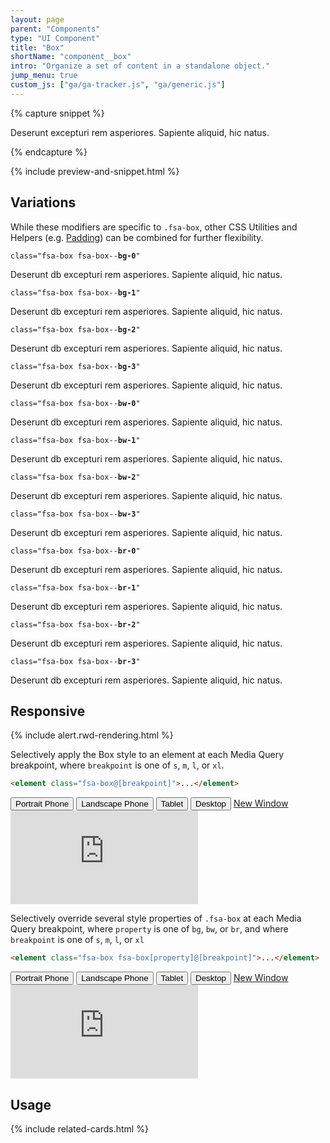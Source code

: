 ```yaml
---
layout: page
parent: "Components"
type: "UI Component"
title: "Box"
shortName: "component__box"
intro: "Organize a set of content in a standalone object."
jump_menu: true
custom_js: ["ga/ga-tracker.js", "ga/generic.js"]
---
```


{% capture snippet %}
<div class="fsa-box">
  <p>Deserunt excepturi rem asperiores. Sapiente aliquid, hic natus.</p>
</div>
{% endcapture %}

{% include preview-and-snippet.html %}

## Variations

While these modifiers are specific to `.fsa-box`, other CSS Utilities and Helpers (e.g. [Padding](#padding)) can be combined for further flexibility.

<div class="fsa-grid">
  <div class="fsa-grid__1 fsa-grid__1/3@m">
    <p class="docs__code-sample"><code>class="fsa-box fsa-box--<strong>bg-0</strong>"</code></p>
    <div class="fsa-box fsa-box--bg-0">
      <p>Deserunt db excepturi rem asperiores. Sapiente aliquid, hic natus.</p>
    </div>
    <p class="docs__code-sample"><code>class="fsa-box fsa-box--<strong>bg-1</strong>"</code></p>
    <div class="fsa-box fsa-box--bg-1">
      <p>Deserunt db excepturi rem asperiores. Sapiente aliquid, hic natus.</p>
    </div>
    <p class="docs__code-sample"><code>class="fsa-box fsa-box--<strong>bg-2</strong>"</code></p>
    <div class="fsa-box fsa-box--bg-2">
      <p>Deserunt db excepturi rem asperiores. Sapiente aliquid, hic natus.</p>
    </div>
    <p class="docs__code-sample"><code>class="fsa-box fsa-box--<strong>bg-3</strong>"</code></p>
    <div class="fsa-box fsa-box--bg-3">
      <p>Deserunt db excepturi rem asperiores. Sapiente aliquid, hic natus.</p>
    </div>
  </div>
  <div class="fsa-grid__1 fsa-grid__1/3@m">
    <p class="docs__code-sample"><code>class="fsa-box fsa-box--<strong>bw-0</strong>"</code></p>
    <div class="fsa-box fsa-box--bw-0">
      <p>Deserunt db excepturi rem asperiores. Sapiente aliquid, hic natus.</p>
    </div>
    <p class="docs__code-sample"><code>class="fsa-box fsa-box--<strong>bw-1</strong>"</code></p>
    <div class="fsa-box fsa-box--bw-1">
      <p>Deserunt db excepturi rem asperiores. Sapiente aliquid, hic natus.</p>
    </div>
    <p class="docs__code-sample"><code>class="fsa-box fsa-box--<strong>bw-2</strong>"</code></p>
    <div class="fsa-box fsa-box--bw-2">
      <p>Deserunt db excepturi rem asperiores. Sapiente aliquid, hic natus.</p>
    </div>
    <p class="docs__code-sample"><code>class="fsa-box fsa-box--<strong>bw-3</strong>"</code></p>
    <div class="fsa-box fsa-box--bw-3">
      <p>Deserunt db excepturi rem asperiores. Sapiente aliquid, hic natus.</p>
    </div>
  </div>
  <div class="fsa-grid__1 fsa-grid__1/3@m">
    <p class="docs__code-sample"><code>class="fsa-box fsa-box--<strong>br-0</strong>"</code></p>
    <div class="fsa-box fsa-box--br-0">
      <p>Deserunt db excepturi rem asperiores. Sapiente aliquid, hic natus.</p>
    </div>
    <p class="docs__code-sample"><code>class="fsa-box fsa-box--<strong>br-1</strong>"</code></p>
    <div class="fsa-box fsa-box--br-1">
      <p>Deserunt db excepturi rem asperiores. Sapiente aliquid, hic natus.</p>
    </div>
    <p class="docs__code-sample"><code>class="fsa-box fsa-box--<strong>br-2</strong>"</code></p>
    <div class="fsa-box fsa-box--br-2">
      <p>Deserunt db excepturi rem asperiores. Sapiente aliquid, hic natus.</p>
    </div>
    <p class="docs__code-sample"><code>class="fsa-box fsa-box--<strong>br-3</strong>"</code></p>
    <div class="fsa-box fsa-box--br-3">
      <p>Deserunt db excepturi rem asperiores. Sapiente aliquid, hic natus.</p>
    </div>
  </div>
</div>

## Responsive

{% include alert.rwd-rendering.html %}

Selectively apply the Box style to an element at each Media Query breakpoint, where `breakpoint` is one of <code title="small">s</code>, <code title="medium">m</code>, <code title="large">l</code>, or <code title="extra large">xl</code>.

```html
<element class="fsa-box@[breakpoint]">...</element>
```

<div class="docs__rwd-demo-block">
  <div class="docs__rwd-embed-container">
    <span class="fsa-btn-group fsa-btn-group--small" role="group" data-component="">
      <button data-behavior="toggle-rwd-size" data-target="rwd-demo_box" data-size="phone" class="fsa-btn-group__item fsa-btn-group__item--active" aria-selected="true" type="button" title="Portrait"><span class="sr-only">Portrait</span> Phone <span class="docs__rwd-demo-icon docs__rwd-demo-icon--portrait"></span></button>
      <button data-behavior="toggle-rwd-size" data-target="rwd-demo_box" data-size="phone-big" class="fsa-btn-group__item" type="button" title="Landscape"><span class="sr-only">Landscape</span> Phone <span class="docs__rwd-demo-icon docs__rwd-demo-icon--landscape"></span></button>
      <button data-behavior="toggle-rwd-size" data-target="rwd-demo_box" data-size="tablet" class="fsa-btn-group__item" type="button">Tablet</button>
      <button data-behavior="toggle-rwd-size" data-target="rwd-demo_box" data-size="desktop" class="fsa-btn-group__item" type="button">Desktop</button>
      <a class="fsa-btn-group__item" href="http://usda-fsa.github.io/fsa-style/demo/rwd__box.html" target="_blank" title="View in a New Window">New Window</a>
    </span>
    <div class="docs__rwd-embed docs__rwd-embed--phone" id="rwd-demo_box">
      <iframe title="Responsive Demo: box" src="https://usda-fsa.github.io/fsa-style/demo/rwd__box.html" class="docs__rwd-iframe" allowtransparency="true" frameborder="0" scrolling="yes" allowfullscreen="true"> </iframe>
    </div>
  </div>
</div>

Selectively override several style properties of `.fsa-box` at each Media Query breakpoint, where `property` is one of <code title="background-color">bg</code>, <code title="border-width">bw</code>, or <code title="border-radius">br</code>, and where <code>breakpoint</code> is one of <code title="small">s</code>, <code title="medium">m</code>, <code title="large">l</code>, or <code title="extra large">xl</code>

```html
<element class="fsa-box fsa-box[property]@[breakpoint]">...</element>
```

<div class="docs__rwd-demo-block">
  <div class="docs__rwd-embed-container">
    <span class="fsa-btn-group fsa-btn-group--small" role="group" data-component="">
      <button data-behavior="toggle-rwd-size" data-target="rwd-demo_box-modifiers" data-size="phone" class="fsa-btn-group__item fsa-btn-group__item--active" aria-selected="true" type="button" title="Portrait"><span class="sr-only">Portrait</span> Phone <span class="docs__rwd-demo-icon docs__rwd-demo-icon--portrait"></span></button>
      <button data-behavior="toggle-rwd-size" data-target="rwd-demo_box-modifiers" data-size="phone-big" class="fsa-btn-group__item" type="button" title="Landscape"><span class="sr-only">Landscape</span> Phone <span class="docs__rwd-demo-icon docs__rwd-demo-icon--landscape"></span></button>
      <button data-behavior="toggle-rwd-size" data-target="rwd-demo_box-modifiers" data-size="tablet" class="fsa-btn-group__item" type="button">Tablet</button>
      <button data-behavior="toggle-rwd-size" data-target="rwd-demo_box-modifiers" data-size="desktop" class="fsa-btn-group__item" type="button">Desktop</button>
      <a class="fsa-btn-group__item" href="http://usda-fsa.github.io/fsa-style/demo/rwd__box-modifiers.html" target="_blank" title="View in a New Window">New Window</a>
    </span>
    <div class="docs__rwd-embed docs__rwd-embed--phone" id="rwd-demo_box-modifiers">
      <iframe title="Responsive Demo: box modifiers" src="https://usda-fsa.github.io/fsa-style/demo/rwd__box-modifiers.html" class="docs__rwd-iframe" allowtransparency="true" frameborder="0" scrolling="yes" allowfullscreen="true"> </iframe>
    </div>
  </div>
</div>

## Usage

<!-- {% include do-dont.html %} -->

{% include related-cards.html %}

